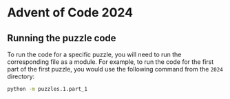 # Advent of Code 2024

## Running the puzzle code

To run the code for a specific puzzle, you will need to run the corresponding file as a module. For example, to run the code for the first part of the first puzzle, you would use the following command from the `2024` directory:
```bash
python -m puzzles.1.part_1
```
